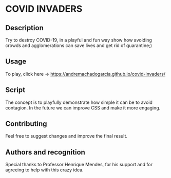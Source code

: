 # COVID INVADERS

## Description

Try to destroy COVID-19, in a playful and fun way show how avoiding crowds and agglomerations can save lives and get rid of quarantine;)

## Usage

To play, click here -> https://andremachadogarcia.github.io/covid-invaders/

## Script

The concept is to playfully demonstrate how simple it can be to avoid contagion. In the future we can improve CSS and make it more engaging.

## Contributing

Feel free to suggest changes and improve the final result.

## Authors and recognition

Special thanks to Professor Henrique Mendes, for his support and for agreeing to help with this crazy idea. 